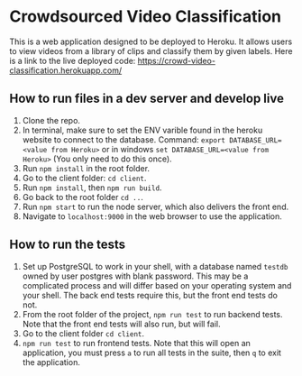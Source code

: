 # Crowdsourced Video Classification
This is a web application designed to be deployed to Heroku. It allows users to view videos from a library of clips and classify them by given labels. Here is a link to the live deployed code: https://crowd-video-classification.herokuapp.com/

## How to run files in a dev server and develop live
1. Clone the repo.
2. In terminal, make sure to set the ENV varible found in the heroku website to connect to the database. Command: ```export DATABASE_URL=<value from Heroku>``` or in windows ```set DATABASE_URL=<value from Heroku>``` (You only need to do this once).
3. Run `npm install` in the root folder.
4. Go to the client folder: `cd client`.
5. Run `npm install`, then `npm run build`.
6. Go back to the root folder `cd ..`.
7. Run `npm start` to run the node server, which also delivers the front end.
8. Navigate to `localhost:9000` in the web browser to use the application.

## How to run the tests
1. Set up PostgreSQL to work in your shell, with a database named `testdb` owned by user postgres with blank password. This may be a complicated process and will differ based on your operating system and your shell. The back end tests require this, but the front end tests do not.
2. From the root folder of the project, `npm run test` to run backend tests. Note that the front end tests will also run, but will fail.
3. Go to the client folder `cd client`.
4. `npm run test` to run frontend tests. Note that this will open an application, you must press `a` to run all tests in the suite, then `q` to exit the application.
